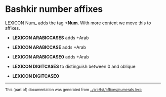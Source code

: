 

# Bashkir number affixes



LEXICON Num_ adds the tag **+Num**. With more content we move this to affixes.











* **LEXICON ARABICCASES**  adds +Arab

* **LEXICON ARABICCASE**  adds +Arab

* **LEXICON ARABICCASE0**  adds +Arab


* **LEXICON DIGITCASES**  to distinguish between 0 and oblique

* **LEXICON DIGITCASE0**













* * *
<small>This (part of) documentation was generated from [../src/fst/affixes/numerals.lexc](http://github.com/giellalt/lang-bak/blob/main/../src/fst/affixes/numerals.lexc)</small>